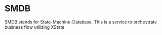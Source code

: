 # SMDB

SMDB stands for State-Machine-Database. This is a service to orchestrate business flow utilizing XState